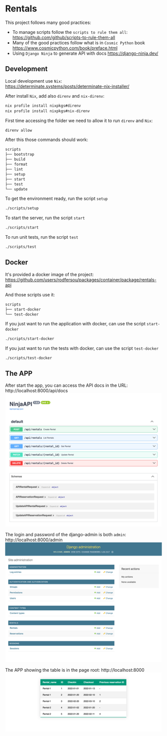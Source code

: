 # Rentals
This project follows many good practices:
* To manage scripts follow the `scripts to rule them all`: https://github.com/github/scripts-to-rule-them-all
* Many of the good practices follow what is in `Cosmic Python` book https://www.cosmicpython.com/book/preface.html
* Using `Django Ninja` to generate API with docs https://django-ninja.dev/

## Development
Local development use `Nix`: https://determinate.systems/posts/determinate-nix-installer/

After install `Nix`, add also `direnv` and `nix-direnv`:

```bash
nix profile install nixpkgs#direnv
nix profile install nixpkgs#nix-direnv
```

First time accessing the folder we need to allow it to run `direnv` and `Nix`:

```bash
direnv allow
```

After this those commands should work:

```
scripts
├── bootstrap
├── build
├── format
├── lint
├── setup
├── start
├── test
└── update
```

To get the environment ready, run the script `setup`

```bash
./scripts/setup
```

To start the server, run the script `start`

```bash
./scripts/start
```

To run unit tests, run the script `test`
```bash
./scripts/test
```


## Docker
It's provided a docker image of the project: https://github.com/users/rodfersou/packages/container/package/rentals-api

And those scripts use it:

```
scripts
├── start-docker
└── test-docker
```

If you just want to run the application with docker, can use the script `start-docker`

```bash
./scripts/start-docker
```


If you just want to run the tests with docker, can use the script `test-docker`

```bash
./scripts/test-docker
```

## The APP
After start the app, you can access the API docs in the URL: http://localhost:8000/api/docs
![API Docs](docs/api_docs.png)

The login and password of the django-admin is both `admin`: http://localhost:8000/admin
![Django Admin](docs/django_admin.png)

The APP showing the table is in the page root: http://localhost:8000
![Rentals APP](docs/rentals_app.png)
